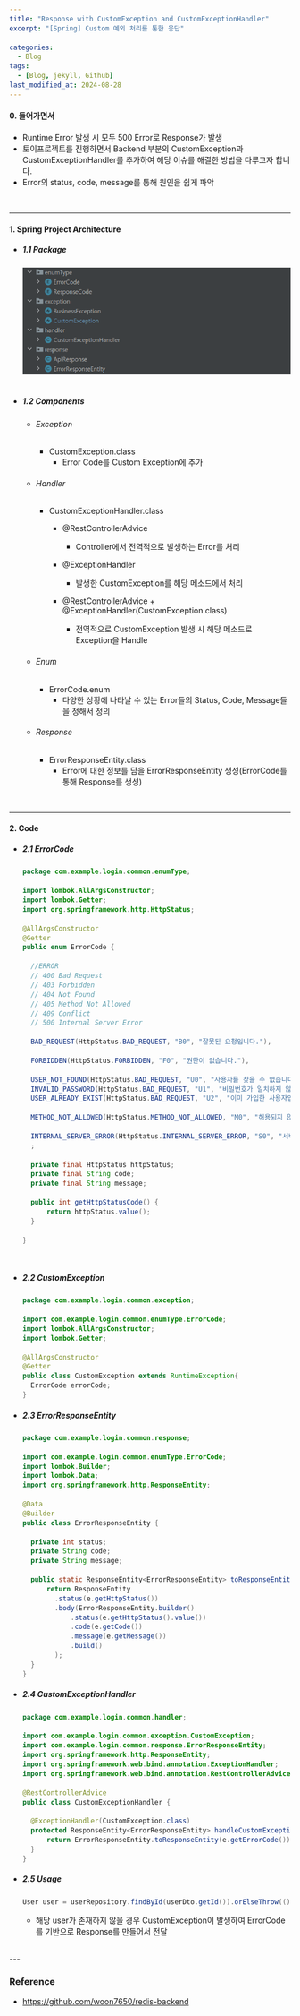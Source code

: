 ```yaml
---
title: "Response with CustomException and CustomExceptionHandler"
excerpt: "[Spring] Custom 예외 처리를 통한 응답"

categories:
  - Blog
tags:
  - [Blog, jekyll, Github]
last_modified_at: 2024-08-28
---
```



#### 0. 들어가면서

  - Runtime Error 발생 시 모두 500 Error로 Response가 발생
  - 토이프로젝트를 진행하면서 Backend 부분의 CustomException과 CustomExceptionHandler를 추가하여 해당 이슈를 해결한 방법을 다루고자 합니다.
  - Error의 status, code, message를 통해 원인을 쉽게 파악

<br />

---

#### 1. Spring Project Architecture 
    
  - ##### 1.1 Package

    ![image info](/assets/img/CustomException.png)
    <img src="/assets/img/CustomException.png" alt="" width="0" height="0">
      

  - ##### 1.2 Components

    - ###### Exception
      - CustomException.class
        - Error Code를 Custom Exception에 추가

    - ###### Handler
      - CustomExceptionHandler.class

        - @RestControllerAdvice
          - Controller에서 전역적으로 발생하는 Error를 처리

        - @ExceptionHandler
          - 발생한 CustomException를 해당 메소드에서 처리

        - @RestControllerAdvice + @ExceptionHandler(CustomException.class)
          - 전역적으로 CustomException 발생 시 해당 메소드로 Exception을 Handle

    - ###### Enum
      - ErrorCode.enum
        - 다양한 상황에 나타날 수 있는 Error들의 Status, Code, Message들을 정해서 정의

    - ###### Response
      - ErrorResponseEntity.class
        - Error에 대한 정보를 담을 ErrorResponseEntity 생성(ErrorCode를 통해 Response를 생성)


<br />

---

#### 2. Code

  - ##### 2.1 ErrorCode

    ```java
    package com.example.login.common.enumType;

    import lombok.AllArgsConstructor;
    import lombok.Getter;
    import org.springframework.http.HttpStatus;

    @AllArgsConstructor
    @Getter
    public enum ErrorCode {
    
      //ERROR
      // 400 Bad Request
      // 403 Forbidden
      // 404 Not Found
      // 405 Method Not Allowed
      // 409 Conflict
      // 500 Internal Server Error

      BAD_REQUEST(HttpStatus.BAD_REQUEST, "B0", "잘못된 요청입니다."),

      FORBIDDEN(HttpStatus.FORBIDDEN, "F0", "권한이 없습니다."),

      USER_NOT_FOUND(HttpStatus.BAD_REQUEST, "U0", "사용자를 찾을 수 없습니다."),
      INVALID_PASSWORD(HttpStatus.BAD_REQUEST, "U1", "비밀번호가 일치하지 않습니다."),
      USER_ALREADY_EXIST(HttpStatus.BAD_REQUEST, "U2", "이미 가입한 사용자입니다."),

      METHOD_NOT_ALLOWED(HttpStatus.METHOD_NOT_ALLOWED, "M0", "허용되지 않은 메소드입니다."),

      INTERNAL_SERVER_ERROR(HttpStatus.INTERNAL_SERVER_ERROR, "S0", "서버에 오류가 발생하였습니다."),
      ;

      private final HttpStatus httpStatus;
      private final String code;
      private final String message;

      public int getHttpStatusCode() {
          return httpStatus.value();
      }

    }
    ```

    <br />

  - ##### 2.2 CustomException

    ```java
    package com.example.login.common.exception;

    import com.example.login.common.enumType.ErrorCode;
    import lombok.AllArgsConstructor;
    import lombok.Getter;

    @AllArgsConstructor
    @Getter
    public class CustomException extends RuntimeException{
      ErrorCode errorCode;
    }

    ```

    
  
  - ##### 2.3 ErrorResponseEntity

    ```java
    package com.example.login.common.response;

    import com.example.login.common.enumType.ErrorCode;
    import lombok.Builder;
    import lombok.Data;
    import org.springframework.http.ResponseEntity;

    @Data
    @Builder
    public class ErrorResponseEntity {
    
      private int status;
      private String code;
      private String message;

      public static ResponseEntity<ErrorResponseEntity> toResponseEntity(ErrorCode e){
          return ResponseEntity
            .status(e.getHttpStatus())
            .body(ErrorResponseEntity.builder()
                .status(e.getHttpStatus().value())
                .code(e.getCode())
                .message(e.getMessage())
                .build()
            );
      }
    }

    ```

    

  - ##### 2.4 CustomExceptionHandler

    ```java
    package com.example.login.common.handler;

    import com.example.login.common.exception.CustomException;
    import com.example.login.common.response.ErrorResponseEntity;
    import org.springframework.http.ResponseEntity;
    import org.springframework.web.bind.annotation.ExceptionHandler;
    import org.springframework.web.bind.annotation.RestControllerAdvice;

    @RestControllerAdvice
    public class CustomExceptionHandler {
    
      @ExceptionHandler(CustomException.class)
      protected ResponseEntity<ErrorResponseEntity> handleCustomException(CustomException e){
          return ErrorResponseEntity.toResponseEntity(e.getErrorCode());
      }
    }

    ```

  
  - ##### 2.5 Usage

    ```java
    User user = userRepository.findById(userDto.getId()).orElseThrow(() ->  new CustomException(ErrorCode.USER_NOT_FOUND));
    ```

    - 해당 user가 존재하지 않을 경우 CustomException이 발생하여 ErrorCode를 기반으로 Response를 만들어서 전달

<br />
---



### Reference

- https://github.com/woon7650/redis-backend